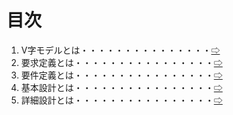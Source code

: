 # 目次

1. V字モデルとは・・・・・・・・・・・・・・・[⇨](./V%E5%AD%97%E3%83%A2%E3%83%87%E3%83%AB.md)
1. 要求定義とは・・・・・・・・・・・・・・・・[⇨](./%E8%A6%81%E6%B1%82%E5%AE%9A%E7%BE%A9.md)
1. 要件定義とは・・・・・・・・・・・・・・・・[⇨](./%E8%A6%81%E4%BB%B6%E5%AE%9A%E7%BE%A9.md)
1. 基本設計とは・・・・・・・・・・・・・・・・[⇨](./%E5%9F%BA%E6%9C%AC%E8%A8%AD%E8%A8%88.md)
1. 詳細設計とは・・・・・・・・・・・・・・・・[⇨](./%E8%A9%B3%E7%B4%B0%E8%A8%AD%E8%A8%88.md)
